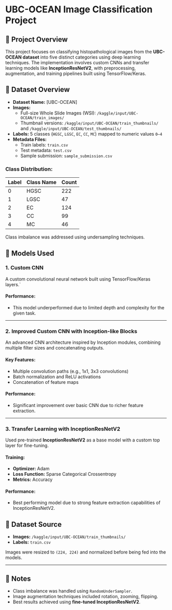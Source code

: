 # UBC-OCEAN Image Classification Project

## 📌 Project Overview

This project focuses on classifying histopathological images from the **UBC-OCEAN dataset** into five distinct categories using deep learning techniques. The implementation involves custom CNNs and transfer learning models like **InceptionResNetV2**, with preprocessing, augmentation, and training pipelines built using TensorFlow/Keras.

## 📁 Dataset Overview

- **Dataset Name:** [UBC-OCEAN] 
- **Images:**
  - Full-size Whole Slide Images (WSI): `/kaggle/input/UBC-OCEAN/train_images/`
  - Thumbnail versions: `/kaggle/input/UBC-OCEAN/train_thumbnails/` and `/kaggle/input/UBC-OCEAN/test_thumbnails/`
- **Labels:** 5 classes (`HGSC`, `LGSC`, `EC`, `CC`, `MC`) mapped to numeric values `0–4`
- **Metadata Files:**
  - Train labels: `train.csv`
  - Test metadata: `test.csv`
  - Sample submission: `sample_submission.csv`

### Class Distribution:
| Label | Class Name | Count |
|-------|------------|-------|
| 0     | HGSC       | 222   |
| 1     | LGSC       | 47    |
| 2     | EC         | 124   |
| 3     | CC         | 99    |
| 4     | MC         | 46    |

Class imbalance was addressed using undersampling techniques.


## 🧠 Models Used

### 1. **Custom CNN**

A custom convolutional neural network built using TensorFlow/Keras layers.`

#### Performance:
- This model underperformed due to limited depth and complexity for the given task.

---

### 2. **Improved Custom CNN with Inception-like Blocks**

An advanced CNN architecture inspired by Inception modules, combining multiple filter sizes and concatenating outputs.

#### Key Features:
- Multiple convolution paths (e.g., 1x1, 3x3 convolutions)
- Batch normalization and ReLU activations
- Concatenation of feature maps

#### Performance:
- Significant improvement over basic CNN due to richer feature extraction.

---

### 3. **Transfer Learning with InceptionResNetV2**

Used pre-trained **InceptionResNetV2** as a base model with a custom top layer for fine-tuning.


#### Training:
- **Optimizer:** Adam
- **Loss Function:** Sparse Categorical Crossentropy
- **Metrics:** Accuracy

#### Performance:
- Best performing model due to strong feature extraction capabilities of InceptionResNetV2.


## 📁 Dataset Source

- **Images:** `/kaggle/input/UBC-OCEAN/train_thumbnails/`
- **Labels:** `train.csv`

Images were resized to `(224, 224)` and normalized before being fed into the models.

---

## 📝 Notes

- Class imbalance was handled using `RandomUnderSampler`.
- Image augmentation techniques included rotation, zooming, flipping.
- Best results achieved using **fine-tuned InceptionResNetV2**.
